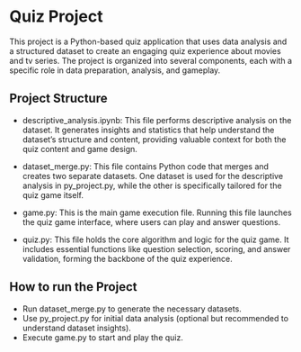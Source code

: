 # Quiz Project
This project is a Python-based quiz application that uses data analysis and a structured dataset to create an engaging quiz experience about movies and tv series. The project is organized into several components, each with a specific role in data preparation, analysis, and gameplay.

## Project Structure
- descriptive_analysis.ipynb: This file performs descriptive analysis on the dataset. It generates insights and statistics that help understand the dataset’s structure and content, providing valuable context for both the quiz content and game design.

- dataset_merge.py: This file contains Python code that merges and creates two separate datasets. One dataset is used for the descriptive analysis in py_project.py, while the other is specifically tailored for the quiz game itself.

- game.py: This is the main game execution file. Running this file launches the quiz game interface, where users can play and answer questions.

- quiz.py: This file holds the core algorithm and logic for the quiz game. It includes essential functions like question selection, scoring, and answer validation, forming the backbone of the quiz experience.

## How to run the Project
- Run dataset_merge.py to generate the necessary datasets.
- Use py_project.py for initial data analysis (optional but recommended to understand dataset insights).
- Execute game.py to start and play the quiz.
